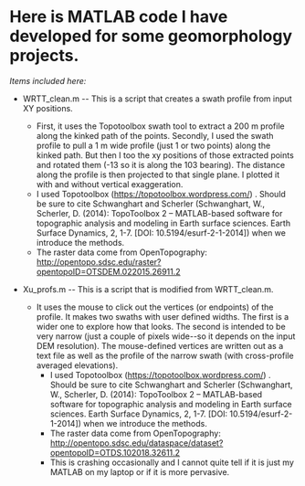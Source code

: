 # Here is MATLAB code I have developed for some geomorphology projects. 


_Items included here:_

- WRTT_clean.m -- This is a script that creates a swath profile from input XY positions. 
  - First, it uses the Topotoolbox swath tool to extract a 200 m profile along the kinked path of the points. Secondly, I used the swath profile to pull a 1 m wide profile (just 1 or two points) along the kinked path. But then I too the xy positions of those extracted points and rotated them (-13 so it is along the 103 bearing). The distance along the profile is then projected to that single plane.  I plotted it with and without vertical exaggeration.
  - I used Topotoolbox (https://topotoolbox.wordpress.com/) . Should be sure to cite Schwanghart and Scherler (Schwanghart, W., Scherler, D. (2014): TopoToolbox 2 – MATLAB-based software for topographic analysis and modeling in Earth surface sciences. Earth Surface Dynamics, 2, 1-7. [DOI: 10.5194/esurf-2-1-2014]) when we introduce the methods.
  - The raster data come from OpenTopography: http://opentopo.sdsc.edu/raster?opentopoID=OTSDEM.022015.26911.2
  
- Xu_profs.m -- This is a script that is modified from WRTT_clean.m. 
  - It uses the mouse to click out the vertices (or endpoints) of the profile. It makes two swaths with user defined widths. The first is a wider one to explore how that looks. The second is intended to be very narrow (just a couple of pixels wide--so it depends on the input DEM resolution). The mouse-defined vertices are written out as a text file as well as the profile of the narrow swath (with cross-profile averaged elevations).
    - I used Topotoolbox (https://topotoolbox.wordpress.com/) . Should be sure to cite Schwanghart and Scherler (Schwanghart, W., Scherler, D. (2014): TopoToolbox 2 – MATLAB-based software for topographic analysis and modeling in Earth surface sciences. Earth Surface Dynamics, 2, 1-7. [DOI: 10.5194/esurf-2-1-2014]) when we introduce the methods.
    - The raster data come from OpenTopography: http://opentopo.sdsc.edu/dataspace/dataset?opentopoID=OTDS.102018.32611.2
    - This is crashing occasionally and I cannot quite tell if it is just my MATLAB on my laptop or if it is more pervasive.
    
  

